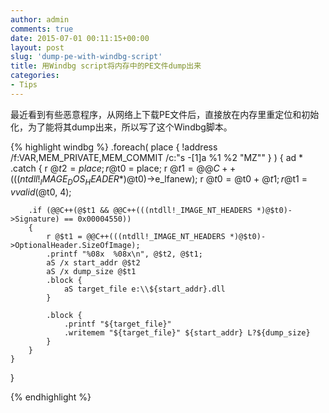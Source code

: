 ```yaml
---
author: admin
comments: true
date: 2015-07-01 00:11:15+00:00
layout: post
slug: 'dump-pe-with-windbg-script'
title: 用Windbg script将内存中的PE文件dump出来
categories:
- Tips
---
```


最近看到有些恶意程序，从网络上下载PE文件后，直接放在内存里重定位和初始化，为了能将其dump出来，所以写了这个Windbg脚本。

{% highlight windbg %}
.foreach( place  { !address /f:VAR,MEM_PRIVATE,MEM_COMMIT /c:"s -[1]a %1 %2 \"MZ\"" } ) 
{
	ad *
	.catch {
		r @$t2 = place;
		r @$t0 = place;
		r @$t1 = @@C++(((ntdll!_IMAGE_DOS_HEADER *)@$t0)->e_lfanew);
		r @$t0 = @$t0 + @$t1;
		r @$t1 = $vvalid(@$t0, 4);

		.if (@@C++(@$t1 && @@C++(((ntdll!_IMAGE_NT_HEADERS *)@$t0)->Signature) == 0x00004550))
		{
			r @$t1 = @@C++(((ntdll!_IMAGE_NT_HEADERS *)@$t0)->OptionalHeader.SizeOfImage);
			.printf "%08x  %08x\n", @$t2, @$t1;
			aS /x start_addr @$t2
			aS /x dump_size @$t1
			.block {
				aS target_file e:\\${start_addr}.dll
			}
			
			.block {
				.printf "${target_file}"
				.writemem "${target_file}" ${start_addr} L?${dump_size}
			}
		}
	}
}

{% endhighlight %}